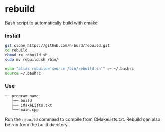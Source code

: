 # rebuild
Bash script to automatically build with cmake

### Install

```bash
git clone https://github.com/h-burd/rebuild.git
cd rebuild
chmod +x rebuild.sh
sudo mv rebuild.sh /bin/

echo "alias rebuild='source /bin/rebuild.sh'" >> ~/.bashrc
source ~/.bashrc
```
### Use
```bash
── program_name
   ├── build
   ├── CMakeLists.txt
   └── main.cpp
```
Run the ```rebuild``` command to compile from CMakeLists.txt. Rebuild can also be run from the build directory.
